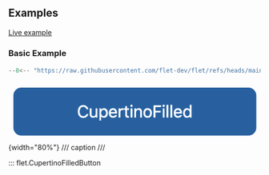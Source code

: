 ## Examples

[Live example](https://flet-controls-gallery.fly.dev/buttons/cupertinofilledbutton)

### Basic Example

```python
--8<-- "https://raw.githubusercontent.com/flet-dev/flet/refs/heads/main/sdk/python/examples/controls/cupertino-filled-button/basic.py"
```

![basic](https://raw.githubusercontent.com/flet-dev/flet/main/sdk/python/examples/controls/cupertino-filled-button/media/basic.png){width="80%"}
/// caption
///

::: flet.CupertinoFilledButton
